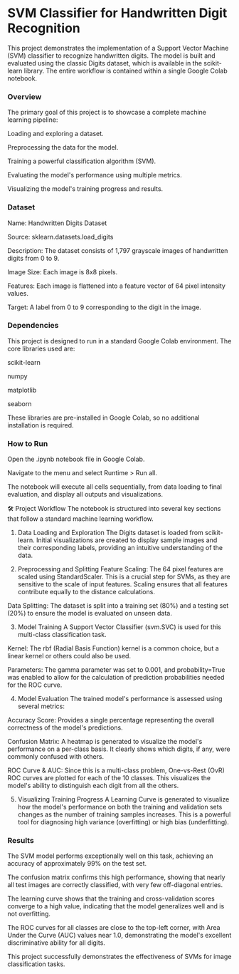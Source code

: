 # SVM Classifier for Handwritten Digit Recognition 
This project demonstrates the implementation of a Support Vector Machine (SVM) classifier to recognize handwritten digits. The model is built and evaluated using the classic Digits dataset, which is available in the scikit-learn library. The entire workflow is contained within a single Google Colab notebook.

### Overview
The primary goal of this project is to showcase a complete machine learning pipeline:

Loading and exploring a dataset.

Preprocessing the data for the model.

Training a powerful classification algorithm (SVM).

Evaluating the model's performance using multiple metrics.

Visualizing the model's training progress and results.

### Dataset
Name: Handwritten Digits Dataset

Source: sklearn.datasets.load_digits

Description: The dataset consists of 1,797 grayscale images of handwritten digits from 0 to 9.

Image Size: Each image is 8x8 pixels.

Features: Each image is flattened into a feature vector of 64 pixel intensity values.

Target: A label from 0 to 9 corresponding to the digit in the image.

### Dependencies
This project is designed to run in a standard Google Colab environment. The core libraries used are:

scikit-learn

numpy

matplotlib

seaborn

These libraries are pre-installed in Google Colab, so no additional installation is required.

### How to Run
Open the .ipynb notebook file in Google Colab.

Navigate to the menu and select Runtime > Run all.

The notebook will execute all cells sequentially, from data loading to final evaluation, and display all outputs and visualizations.

🛠️ Project Workflow
The notebook is structured into several key sections that follow a standard machine learning workflow.

1. Data Loading and Exploration
The Digits dataset is loaded from scikit-learn. Initial visualizations are created to display sample images and their corresponding labels, providing an intuitive understanding of the data.

2. Preprocessing and Splitting
Feature Scaling: The 64 pixel features are scaled using StandardScaler. This is a crucial step for SVMs, as they are sensitive to the scale of input features. Scaling ensures that all features contribute equally to the distance calculations.

Data Splitting: The dataset is split into a training set (80%) and a testing set (20%) to ensure the model is evaluated on unseen data.

3. Model Training
A Support Vector Classifier (svm.SVC) is used for this multi-class classification task.

Kernel: The rbf (Radial Basis Function) kernel is a common choice, but a linear kernel or others could also be used.

Parameters: The gamma parameter was set to 0.001, and probability=True was enabled to allow for the calculation of prediction probabilities needed for the ROC curve.

4. Model Evaluation
The trained model's performance is assessed using several metrics:

Accuracy Score: Provides a single percentage representing the overall correctness of the model's predictions.

Confusion Matrix: A heatmap is generated to visualize the model's performance on a per-class basis. It clearly shows which digits, if any, were commonly confused with others.

ROC Curve & AUC: Since this is a multi-class problem, One-vs-Rest (OvR) ROC curves are plotted for each of the 10 classes. This visualizes the model's ability to distinguish each digit from all the others.

5. Visualizing Training Progress
A Learning Curve is generated to visualize how the model's performance on both the training and validation sets changes as the number of training samples increases. This is a powerful tool for diagnosing high variance (overfitting) or high bias (underfitting).

### Results
The SVM model performs exceptionally well on this task, achieving an accuracy of approximately 99% on the test set.

The confusion matrix confirms this high performance, showing that nearly all test images are correctly classified, with very few off-diagonal entries.

The learning curve shows that the training and cross-validation scores converge to a high value, indicating that the model generalizes well and is not overfitting.

The ROC curves for all classes are close to the top-left corner, with Area Under the Curve (AUC) values near 1.0, demonstrating the model's excellent discriminative ability for all digits.

This project successfully demonstrates the effectiveness of SVMs for image classification tasks.
